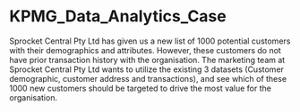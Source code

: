 # KPMG_Data_Analytics_Case

Sprocket Central Pty Ltd has given us a new list of 1000 potential customers with their demographics and attributes. However, these customers do not have prior transaction history with the organisation. The marketing team at Sprocket Central Pty Ltd wants to utilize the existing 3 datasets (Customer demographic, customer address and transactions), and see which of these 1000 new customers should be targeted to drive the most value for the organisation.
